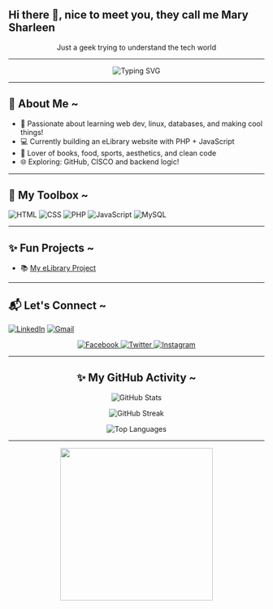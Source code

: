 ## Hi there 👋, nice to meet you, they call me Mary Sharleen
<p align="center">Just a geek trying to understand the tech world</p>

--- 

<!-- Animated Typing Header -->
<p align="center">
  <img src="https://readme-typing-svg.herokuapp.com?font=Fira+Code&size=24&duration=4000&pause=1000&center=true&vCenter=true&width=435&lines=Hi+there!+How's+it+Going;I'm+Sharleen+🌸;Welcome+to+my+Creative+Corner!;FFFull+of+Code,+Books,+and+Dreamss!" alt="Typing SVG" />
</p>

---

## 🌼 About Me ~

* 🌸 Passionate about learning web dev, linux, databases, and making cool things!  
* 💻 Currently building an eLibrary website with PHP + JavaScript  
* 📖 Lover of books, food, sports, aesthetics, and clean code  
* 🌐 Exploring: GitHub, CISCO and backend logic!

---

## 💖 My Toolbox ~

![HTML](https://img.shields.io/badge/html5-E34F26?style=for-the-badge&logo=html5&logoColor=white)
![CSS](https://img.shields.io/badge/css3-1572B6?style=for-the-badge&logo=css3&logoColor=white)
![PHP](https://img.shields.io/badge/php-777BB4?style=for-the-badge&logo=php&logoColor=white)
![JavaScript](https://img.shields.io/badge/javascript-f7df1e?style=for-the-badge&logo=javascript&logoColor=black)
![MySQL](https://img.shields.io/badge/mysql-4479A1?style=for-the-badge&logo=mysql&logoColor=white)

---

## ✨ Fun Projects ~ 

- 📚 [My eLibrary Project](https://github.com/ss-sangy7/CMT209-webdev-e-library)
<!-- 💌 [Personal Portfolio](#)
- 🔐 [Login System with PHP & JS](#)
-->
---

## 📬 Let's Connect ~ 

[![LinkedIn](https://img.shields.io/badge/-LinkedIn-0077B5?style=flat-square&logo=linkedin&logoColor=white)](https://www.linkedin.com/in/sharleen-mary-2342912bb?utm_source=share&utm_campaign=share_via&utm_content=profile&utm_medium=android_app)
[![Gmail](https://img.shields.io/badge/-Email-D14836?style=flat-square&logo=gmail&logoColor=white)](mailto:marisharleen7@gmail.com)
<p align="center">
  <a href="https://facebook.com/profile.php?id=61556515975600" target="_blank">
    <img src="https://img.icons8.com/color/48/000000/facebook-new.png" alt="Facebook"/>
  </a>
  <a href="https://twitter.com/_ss.sangy" target="_blank">
    <img src="https://img.icons8.com/color/48/000000/twitter--v1.png" alt="Twitter"/>
  </a>
  <a href="https://instagram.com/_ss.sangy" target="_blank">
    <img src="https://img.icons8.com/color/48/000000/instagram-new.png" alt="Instagram"/>
  </a>
</p>


---

<!-- GitHub Profile Stats -->
<h2 align="center">✨ My GitHub Activity ~ </h2>

<p align="center">
  <img src="https://github-readme-stats.vercel.app/api?username=ss-sangy7&show_icons=true&theme=rose_pine&count_private=true&hide_border=true&icon_color=FFC0CB&title_color=ff79c6" alt="GitHub Stats" />
</p>

<p align="center">
  <img src="https://github-readme-streak-stats.herokuapp.com?user=ss-sangy7&theme=rose_pine&hide_border=true&stroke=ffb6c1&ring=ff69b4&fire=ff69b4&currStreakLabel=ffb6c1" alt="GitHub Streak" />
</p>

<p align="center">
  <img src="https://github-readme-stats.vercel.app/api/top-langs/?username=ss-sangy7&layout=compact&theme=rose_pine&hide_border=true&title_color=ff79c6" alt="Top Languages" />
</p>

---

<p align="center">
  <img src="https://media.giphy.com/media/QpVUMRUJGokfqXyfa1/giphy.gif" width="300" />
</p>

<!--
**ss-sangy7/ss-sangy7** is a ✨ _special_ ✨ repository because its `README.md` (this file) appears on your GitHub profile.

Here are some ideas to get you started:

- 🔭 I’m currently working on ...
- 🌱 I’m currently learning ...
- 👯 I’m looking to collaborate on ...
- 🤔 I’m looking for help with ...
- 💬 Ask me about ...
- 📫 How to reach me: ...
- 😄 Pronouns: ...
- ⚡ Fun fact: ...
-->
